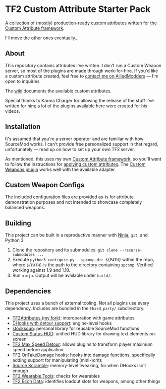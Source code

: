 # TF2 Custom Attribute Starter Pack

A collection of (mostly) production-ready custom attributes written for
[the Custom Attribute framework][custattr].

I'll move the other ones eventually&hellip;

[custattr]: https://github.com/nosoop/SM-TFCustAttr

## About

This repository contains attributes I've written.  I don't run a Custom Weapon server, so most
of the plugins are made through work-for-hire.  If you'd like a custom attribute created, feel
free to [contact me on AlliedModders][am-prof] &mdash; I'm open to inquiries.

The [wiki][] documents the available custom attributes.

Special thanks to Karma Charger for allowing the release of the stuff I've written for him;
a lot of the plugins available here were created for his videos.

[am-prof]: https://forums.alliedmods.net/member.php?u=252787
[wiki]: https://github.com/nosoop/SM-TFCustomAttributeStarterPack/wiki/Custom-Attribute-List

## Installation

It's assumed that you're a server operator and are familiar with how SourceMod works.  I can't
provide free personalized support in that regard, unfortunately &mdash; read up on how to set up
your own TF2 server.

As mentioned, this uses my own [Custom Attribute framework][custattr], so you'll want to follow
the instructions for [applying custom attributes][apply-custom].  The [Custom Weapons plugin][]
works well with the available adapter.

[Custom Weapons plugin]: https://forums.alliedmods.net/showthread.php?t=285258
[apply-custom]: https://github.com/nosoop/SM-TFCustAttr/wiki/Applying-Custom-Attributes

## Custom Weapon Configs

The included configuration files are provided as-is for attribute demonstration purposes and not
intended to showcase completely balanced weapons.

## Building

This project can be built in a reproductive manner with [Ninja](https://ninja-build.org/),
`git`, and Python 3.

1.  Clone the repository and its submodules: `git clone --recurse-submodules ...`
2.  Execute `python3 configure.py --spcomp-dir ${PATH}` within the repo, where `${PATH}` is the
path to the directory containing `spcomp`.  Verified working against 1.9 and 1.10.
3.  Run `ninja`.  Output will be available under `build/`.

## Dependencies

This project uses a bunch of external tooling.  Not all plugins use every dependency.
Includes are bundled in the `third_party/` subdirectory.

- [TF2Attributes (my fork)][tf2attributes]:  interoperation with game attributes
- [DHooks with detour support][dynhooks]:  engine-level hooks
- [stocksoup][]:  personal library for reusable SourceMod functions
- [Custom Status HUD][]:  unified HUD library for drawing text elements on-screen
- [TF2 Max Speed Detour][maxspeed-ext]:  allows plugins to transform player maximum speed
before application
- [TF2 OnTakeDamage hooks][otd-ext]:  hooks into damage functions, specifically adding support
for manipulating (mini-)crits
- [Source Scramble][]:  memory-level tweaking, for when DHooks isn't enough
- [TF2 Wearable Tools][]:  checks for wearables
- [TF2 Econ Data][]: identifies loadout slots for weapons, among other things

[tf2attributes]: https://github.com/nosoop/tf2attributes
[dynhooks]: https://forums.alliedmods.net/showpost.php?p=2588686&postcount=589
[stocksoup]: https://github.com/nosoop/stocksoup
[Custom Status HUD]: https://github.com/nosoop/SM-CustomStatusHUD
[maxspeed-ext]: https://github.com/nosoop/SMExt-TFMaxSpeedDetour
[otd-ext]: https://github.com/nosoop/SM-TFOnTakeDamage
[Source Scramble]: https://github.com/nosoop/SMExt-SourceScramble
[TF2 Wearable Tools]: https://github.com/nosoop/sourcemod-tf2wearables
[TF2 Econ Data]: https://github.com/nosoop/SM-TFEconData
